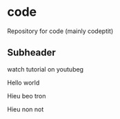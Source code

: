 # code

Repository for code (mainly codeptit)

## Subheader

watch tutorial on youtubeg

Hello world

Hieu beo tron

Hieu non not
